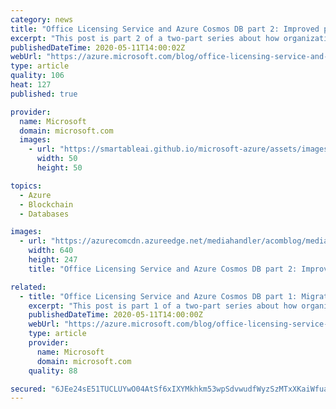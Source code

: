 ```yaml
---
category: news
title: "Office Licensing Service and Azure Cosmos DB part 2: Improved performance and availability"
excerpt: "This post is part 2 of a two-part series about how organizations use Azure Cosmos DB to meet real world needs, and the difference it’s making to them. In part 1, we explored the challenges that led the Microsoft Office Licensing Service team to move from Azure Table storage to Azure Cosmos DB, and how"
publishedDateTime: 2020-05-11T14:00:02Z
webUrl: "https://azure.microsoft.com/blog/office-licensing-service-and-azure-cosmos-db-part-2-improved-performance-and-availability/"
type: article
quality: 106
heat: 127
published: true

provider:
  name: Microsoft
  domain: microsoft.com
  images:
    - url: "https://smartableai.github.io/microsoft-azure/assets/images/organizations/microsoft.com-50x50.jpg"
      width: 50
      height: 50

topics:
  - Azure
  - Blockchain
  - Databases

images:
  - url: "https://azurecomcdn.azureedge.net/mediahandler/acomblog/media/Default/blog/2e4a9658-d476-4845-aae6-ac59a0d7b2d8.jpg"
    width: 640
    height: 247
    title: "Office Licensing Service and Azure Cosmos DB part 2: Improved performance and availability"

related:
  - title: "Office Licensing Service and Azure Cosmos DB part 1: Migrating the production workload"
    excerpt: "This post is part 1 of a two-part series about how organizations use Azure Cosmos DB to meet real world needs, and the difference it’s making to them. In part 1, we explore the challenges that led the Microsoft Office Licensing Service team to move from Azure Table storage to Azure Cosmos DB, and how"
    publishedDateTime: 2020-05-11T14:00:00Z
    webUrl: "https://azure.microsoft.com/blog/office-licensing-service-and-azure-cosmos-db-part-1-migrating-the-production-workload/"
    type: article
    provider:
      name: Microsoft
      domain: microsoft.com
    quality: 88

secured: "6JEe24sE51TUCLUYwO04AtSf6xIXYMkhkm53wpSdvwudfWyzSzMTxXKaiWfua8EMp5YT+AASttE9P3p8cTlXdxsA/phygzx7KNC0JzB93grioLAEF0LdPVt/5dIAhgDtYAdzoGPMnlHGzVIicT1NCOZOJ3nX5KRjjk6XHHLWfdrQpOXVjmPzYUp5h518WTvSsXo52xsv/tckTDcBKfupv2gj2AMQlqE35htrcporbaqPmyGzYRMH0iSzV3j7HL8DyoQ8N46fAEHIJsvups3rARZ0dJIYoQtE4eegoYYei3H/62IFKU5cftnurwO4Wasn;RYGMWQyrMSvC0eoNYdrtrQ=="
---
```


